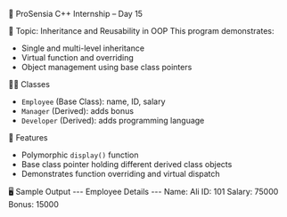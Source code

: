 👔 ProSensia C++ Internship – Day 15

🔰 Topic: Inheritance and Reusability in OOP
This program demonstrates:
- Single and multi-level inheritance
- Virtual function and overriding
- Object management using base class pointers

👨‍💻 Classes
- `Employee` (Base Class): name, ID, salary
- `Manager` (Derived): adds bonus
- `Developer` (Derived): adds programming language

🎯 Features
- Polymorphic `display()` function
- Base class pointer holding different derived class objects
- Demonstrates function overriding and virtual dispatch

🖥️ Sample Output
--- Employee Details ---
Name: Ali
ID: 101
Salary: 75000
Bonus: 15000
